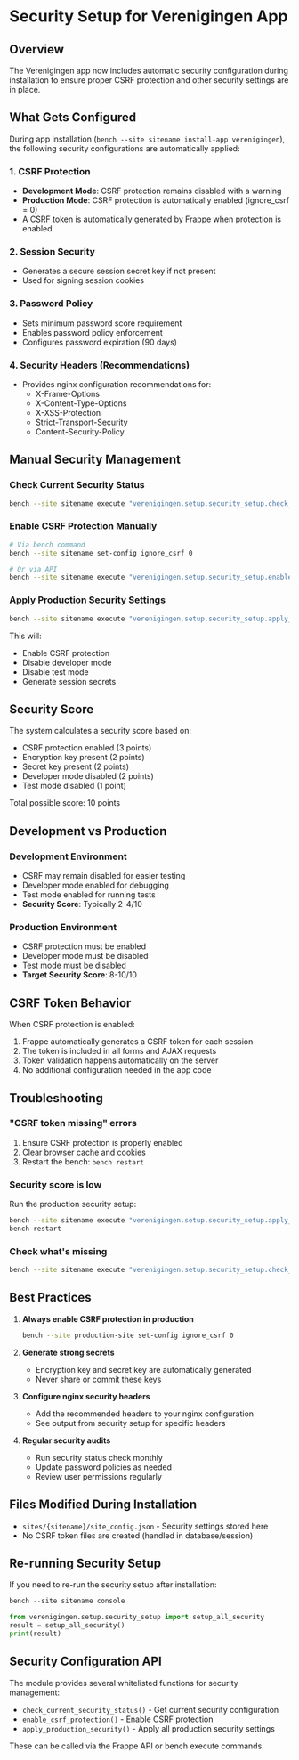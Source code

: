 # Security Setup for Verenigingen App

## Overview

The Verenigingen app now includes automatic security configuration during installation to ensure proper CSRF protection and other security settings are in place.

## What Gets Configured

During app installation (`bench --site sitename install-app verenigingen`), the following security configurations are automatically applied:

### 1. CSRF Protection
- **Development Mode**: CSRF protection remains disabled with a warning
- **Production Mode**: CSRF protection is automatically enabled (ignore_csrf = 0)
- A CSRF token is automatically generated by Frappe when protection is enabled

### 2. Session Security
- Generates a secure session secret key if not present
- Used for signing session cookies

### 3. Password Policy
- Sets minimum password score requirement
- Enables password policy enforcement
- Configures password expiration (90 days)

### 4. Security Headers (Recommendations)
- Provides nginx configuration recommendations for:
  - X-Frame-Options
  - X-Content-Type-Options
  - X-XSS-Protection
  - Strict-Transport-Security
  - Content-Security-Policy

## Manual Security Management

### Check Current Security Status
```bash
bench --site sitename execute "verenigingen.setup.security_setup.check_current_security_status"
```

### Enable CSRF Protection Manually
```bash
# Via bench command
bench --site sitename set-config ignore_csrf 0

# Or via API
bench --site sitename execute "verenigingen.setup.security_setup.enable_csrf_protection"
```

### Apply Production Security Settings
```bash
bench --site sitename execute "verenigingen.setup.security_setup.apply_production_security"
```

This will:
- Enable CSRF protection
- Disable developer mode
- Disable test mode
- Generate session secrets

## Security Score

The system calculates a security score based on:
- CSRF protection enabled (3 points)
- Encryption key present (2 points)
- Secret key present (2 points)
- Developer mode disabled (2 points)
- Test mode disabled (1 point)

Total possible score: 10 points

## Development vs Production

### Development Environment
- CSRF may remain disabled for easier testing
- Developer mode enabled for debugging
- Test mode enabled for running tests
- **Security Score**: Typically 2-4/10

### Production Environment
- CSRF protection must be enabled
- Developer mode must be disabled
- Test mode must be disabled
- **Target Security Score**: 8-10/10

## CSRF Token Behavior

When CSRF protection is enabled:
1. Frappe automatically generates a CSRF token for each session
2. The token is included in all forms and AJAX requests
3. Token validation happens automatically on the server
4. No additional configuration needed in the app code

## Troubleshooting

### "CSRF token missing" errors
1. Ensure CSRF protection is properly enabled
2. Clear browser cache and cookies
3. Restart the bench: `bench restart`

### Security score is low
Run the production security setup:
```bash
bench --site sitename execute "verenigingen.setup.security_setup.apply_production_security"
bench restart
```

### Check what's missing
```bash
bench --site sitename execute "verenigingen.setup.security_setup.check_current_security_status"
```

## Best Practices

1. **Always enable CSRF protection in production**
   ```bash
   bench --site production-site set-config ignore_csrf 0
   ```

2. **Generate strong secrets**
   - Encryption key and secret key are automatically generated
   - Never share or commit these keys

3. **Configure nginx security headers**
   - Add the recommended headers to your nginx configuration
   - See output from security setup for specific headers

4. **Regular security audits**
   - Run security status check monthly
   - Update password policies as needed
   - Review user permissions regularly

## Files Modified During Installation

- `sites/{sitename}/site_config.json` - Security settings stored here
- No CSRF token files are created (handled in database/session)

## Re-running Security Setup

If you need to re-run the security setup after installation:

```python
bench --site sitename console

from verenigingen.setup.security_setup import setup_all_security
result = setup_all_security()
print(result)
```

## Security Configuration API

The module provides several whitelisted functions for security management:

- `check_current_security_status()` - Get current security configuration
- `enable_csrf_protection()` - Enable CSRF protection
- `apply_production_security()` - Apply all production security settings

These can be called via the Frappe API or bench execute commands.
